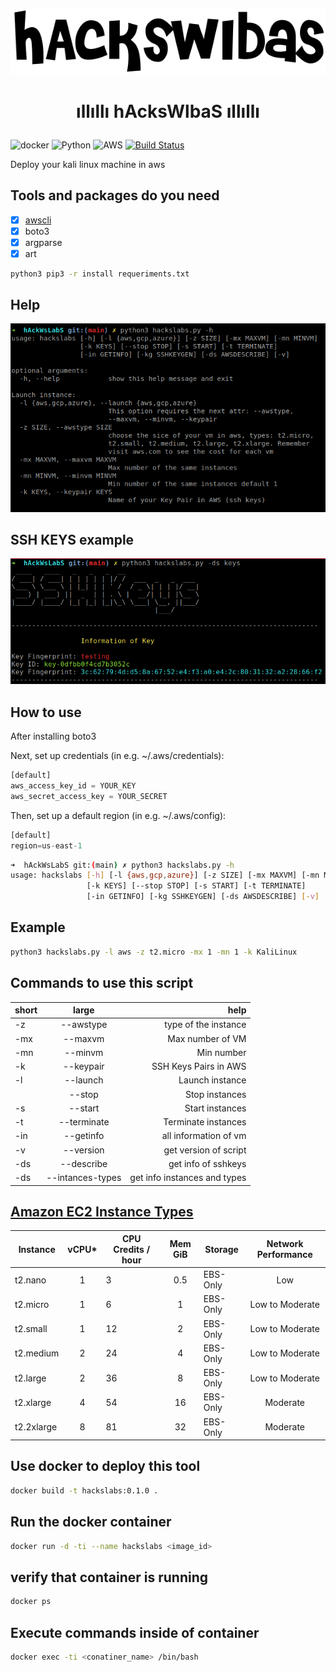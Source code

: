 ![help](img/hackslabs.png)

# <p style="text-align: center;"> ıllıllı hAcksWlbaS ıllıllı </p>

![docker](https://img.shields.io/badge/Docker-v19.03.12-blue?style=plastic&logo=docker) ![Python](https://img.shields.io/badge/Python-3.6+-yellow?style=plastic&logo=Python) ![AWS](https://img.shields.io/badge/aws-black?style=plastic&logo=amazon) [![Build Status](https://travis-ci.com/MoisesTapia/hAcksWLabS.svg?token=5ExeHzDK51pVeE5oa7h7&branch=main)](https://travis-ci.com/MoisesTapia/hAcksWLabS)

 Deploy your kali linux machine in aws 

## Tools and packages do you need

- [X] [awscli](https://docs.aws.amazon.com/cli/latest/userguide/cli-configure-files.html)
- [X] boto3
- [X] argparse
- [X] art

```bash
python3 pip3 -r install requeriments.txt
```

## Help

![help](img/menu01.png)

## SSH KEYS example

![ssh](img/sshkeys.png)
## How to use

After installing boto3

Next, set up credentials (in e.g. ~/.aws/credentials):

```python
[default]
aws_access_key_id = YOUR_KEY
aws_secret_access_key = YOUR_SECRET
```
Then, set up a default region (in e.g. ~/.aws/config):

```python
[default]
region=us-east-1
```







```bash
➜  hAckWsLabS git:(main) ✗ python3 hackslabs.py -h      
usage: hackslabs [-h] [-l {aws,gcp,azure}] [-z SIZE] [-mx MAXVM] [-mn MINVM]
                 [-k KEYS] [--stop STOP] [-s START] [-t TERMINATE]
                 [-in GETINFO] [-kg SSHKEYGEN] [-ds AWSDESCRIBE] [-v]

```
## Example
```bash
python3 hackslabs.py -l aws -z t2.micro -mx 1 -mn 1 -k KaliLinux
```

## Commands to use this script

|  short   |     large     |         help           |
|----------|:-------------:|-----------------------:|
|    -z    |   --awstype   |  type of the instance  |
|   -mx    |   --maxvm     |  Max number of VM      |
|   -mn    |   --minvm     |  Min number            |
|   -k     |   --keypair   |  SSH Keys Pairs in AWS |
|   -l     |   --launch    |  Launch instance       |
|          |   --stop      |  Stop instances        |
|   -s     |   --start     |  Start instances       |
|   -t     |   --terminate |  Terminate instances   |
|   -in    |   --getinfo   |  all information of vm |
|   -v     |   --version   |  get version of script |
|   -ds    |   --describe  |  get info of sshkeys   |
|   -ds    | --intances-types|  get info instances and types |



## [Amazon EC2 Instance Types](https://aws.amazon.com/ec2/instance-types/?nc1=h_ls)

|  Instance   |     vCPU*     |  CPU Credits / hour | Mem GiB|  Storage  | Network Performance |
|-------------|:-------------:|---------------------|:------:|-----------|:-------------------:|
|  t2.nano    |       1       |           3         |   0.5  |  EBS-Only |           Low       |
|  t2.micro   |       1       |           6         |    1   |  EBS-Only |   Low to Moderate   |
|  t2.small   |       1       |           12        |    2   |  EBS-Only |   Low to Moderate   |
|  t2.medium  |       2       |           24        |    4   |  EBS-Only |   Low to Moderate   |
|  t2.large   |       2       |           36        |    8   |  EBS-Only |   Low to Moderate   |
|  t2.xlarge  |       4       |           54        |    16  |  EBS-Only |      Moderate       |
|  t2.2xlarge |       8       |           81        |    32  |  EBS-Only |      Moderate       |


## Use docker to deploy this tool

```bash
docker build -t hackslabs:0.1.0 .
```
## Run the docker container

```bash
docker run -d -ti --name hackslabs <image_id>
```

## verify that container is running

```bash
docker ps
```
## Execute commands inside of container

```bash
docker exec -ti <conatiner_name> /bin/bash
```